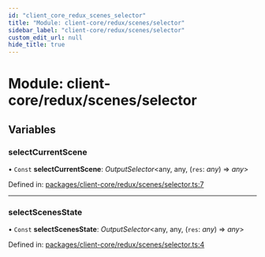 ```yaml
---
id: "client_core_redux_scenes_selector"
title: "Module: client-core/redux/scenes/selector"
sidebar_label: "client-core/redux/scenes/selector"
custom_edit_url: null
hide_title: true
---
```


# Module: client-core/redux/scenes/selector

## Variables

### selectCurrentScene

• `Const` **selectCurrentScene**: *OutputSelector*<any, any, (`res`: *any*) => *any*\>

Defined in: [packages/client-core/redux/scenes/selector.ts:7](https://github.com/xr3ngine/xr3ngine/blob/5a0f83ed8/packages/client-core/redux/scenes/selector.ts#L7)

___

### selectScenesState

• `Const` **selectScenesState**: *OutputSelector*<any, any, (`res`: *any*) => *any*\>

Defined in: [packages/client-core/redux/scenes/selector.ts:4](https://github.com/xr3ngine/xr3ngine/blob/5a0f83ed8/packages/client-core/redux/scenes/selector.ts#L4)
